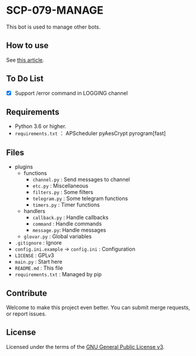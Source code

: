 # SCP-079-MANAGE

This bot is used to manage other bots.

## How to use

See [this article](https://scp-079.org/manage/).

## To Do List

- [x] Support /error command in LOGGING channel

## Requirements

- Python 3.6 or higher.
- `requirements.txt` ： APScheduler pyAesCrypt pyrogram[fast]

## Files

- plugins
    - functions
        - `channel.py` : Send messages to channel
        - `etc.py` : Miscellaneous
        - `filters.py` : Some filters
        - `telegram.py` : Some telegram functions
        - `timers.py` : Timer functions
    - handlers
        - `callback.py` : Handle callbacks
        - `command` : Handle commands
        - `message.py`: Handle messages
    - `glovar.py` : Global variables
- `.gitignore` : Ignore
- `config.ini.example` -> `config.ini` : Configuration
- `LICENSE` : GPLv3
- `main.py` : Start here
- `README.md` : This file
- `requirements.txt` : Managed by pip

## Contribute

Welcome to make this project even better. You can submit merge requests, or report issues.

## License

Licensed under the terms of the [GNU General Public License v3](LICENSE).
